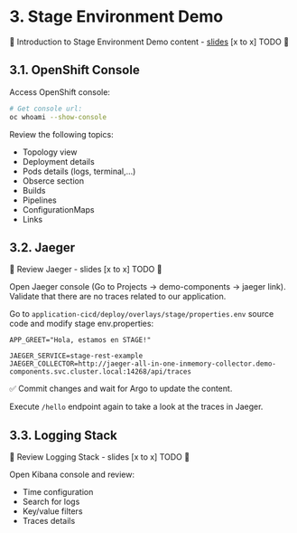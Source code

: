 # 3. Stage Environment Demo

:loudspeaker: Introduction to Stage Environment Demo content - [slides](TODO.com) [x to x] TODO :loudspeaker: 

## 3.1. OpenShift Console

Access OpenShift console:
```sh
# Get console url:
oc whoami --show-console
```

Review the following topics:

- Topology view
- Deployment details
- Pods details (logs, terminal,...)
- Obserce section
- Builds
- Pipelines
- ConfigurationMaps
- Links


## 3.2. Jaeger

:loudspeaker: Review Jaeger - slides [x to x] TODO :loudspeaker: 

Open Jaeger console (Go to Projects -> demo-components -> jaeger link). Validate that there are no traces related to our application.

Go to `application-cicd/deploy/overlays/stage/properties.env` source code and modify stage env.properties:

```
APP_GREET="Hola, estamos en STAGE!"

JAEGER_SERVICE=stage-rest-example
JAEGER_COLLECTOR=http://jaeger-all-in-one-inmemory-collector.demo-components.svc.cluster.local:14268/api/traces
```
:white_check_mark: Commit changes and wait for Argo to update the content.

Execute `/hello` endpoint again to take a look at the traces in Jaeger.

## 3.3. Logging Stack

:loudspeaker: Review Logging Stack - slides [x to x] TODO :loudspeaker: 

Open Kibana console and review:

- Time configuration
- Search for logs
- Key/value filters
- Traces details



